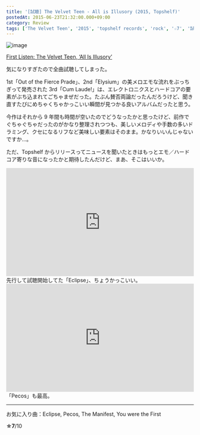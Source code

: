 ```yaml
---
title: '[試聴] The Velvet Teen - All is Illusory (2015, Topshelf)'
postedAt: 2015-06-23T21:32:00.000+09:00
category: Review
tags: ['The Velvet Teen', '2015', 'topshelf records', 'rock', '☆7', '試聴']
---
```


![image](/images/122247723764_0.jpg)

[First Listen: The Velvet Teen, ‘All Is Illusory’ ](http://www.npr.org/2015/06/21/414724830/first-listen-the-velvet-teen-all-is-illusory)

気になりすぎたので全曲試聴してしまった。

1st「Out of the Fierce Prade」、2nd「Elysium」の美メロエモな流れをぶっちぎって発売された 3rd「Cum Laude!」は、エレクトロニクスとハードコアの要素がぶち込まれてごちゃまぜだった。たぶん賛否両論だったんだろうけど、聞き直すたびにめちゃくちゃかっこいい瞬間が見つかる良いアルバムだったと思う。

今作はそれから 9 年間も時間が空いたのでどうなったかと思ったけど、前作でぐちゃぐちゃだったのがかなり整理されつつも、美しいメロディや手数の多いドラミング、クセになるリフなど美味しい要素はそのまま。かなりいいんじゃないですか…。

ただ、Topshelf からリリースってニュースを聞いたときはもっとエモ／ハードコア寄りな音になったかと期待したんだけど、まあ、そこはいいか。

<iframe src="http://www.npr.org/player/embed/414724830/414729676" width="100%" height="290" frameborder="0" scrolling="no"></iframe>  
先行して試聴開始してた「Eclipse」、ちょうかっこいい。

<iframe src="http://www.npr.org/player/embed/414724830/414730412" width="100%" height="290" frameborder="0" scrolling="no"></iframe>  
「Pecos」も最高。

---

お気に入り曲：Eclipse, Pecos, The Manifest, You were the First

**☆7**/10
